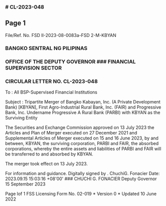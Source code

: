 ### # CL-2023-048

## Page 1

File/Ref. No. FSD II-2023-08-0083a-FSD 2-M-KBYAN

### BANGKO SENTRAL NG PILIPINAS

### OFFICE OF THE DEPUTY GOVERNOR ### FINANCIAL SUPERVISION SECTOR

### CIRCULAR LETTER NO. CL-2023-048

To : All BSP-Supervised Financial Institutions

Subject : Tripartite Merger of Bangko Kabayan, Inc. (A Private Development Bank) [KBYAN], First Agro-Industrial Rural Bank, Inc. (FAIR) and Progressive Bank, Inc. Undername Progressive A Rural Bank (PARBI) with KBYAN as the Surviving Entity

The Securities and Exchange Commission approved on 13 July 2023 the Articles and Plan of Merger executed on 27 December 2021 and Supplemental Articles of Merger executed on 15 and 16 June 2023, by and between, KBYAN, the surviving corporation, PARBI and FAIR, the absorbed corporations, whereby the entire assets and liabilities of PARBI and FAIR will be transferred to and absorbed by KBYAN.

The merger took effect on 13 July 2023.

For information and guidance. Digitally signed by . ChuchiG. Fonacier Date: 2023.09.15 15:03:16 +08'00' ### CHUCHI G. FONACIER Deputy Governor 15 September 2023

Page lof 1 FSS Licensing Form No. 02-019 * Version 0 * Updated 10 June 2022 